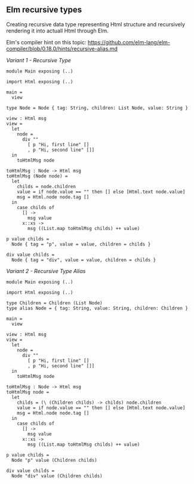 ## Elm recursive types

Creating recursive data type representing Html structure and recursively rendering it into actuall Html through Elm.

Elm's compiler hint on this topic: https://github.com/elm-lang/elm-compiler/blob/0.18.0/hints/recursive-alias.md

*Variant 1 - Recursive Type*

```
module Main exposing (..)

import Html exposing (..)

main =
  view

type Node = Node { tag: String, children: List Node, value: String }

view : Html msg
view =
  let
    node =
      div ""
        [ p "Hi, first line" []
        , p "Hi, second line" []]
  in
    toHtmlMsg node

toHtmlMsg : Node -> Html msg
toHtmlMsg (Node node) =
  let
    childs = node.children
    value = if node.value == "" then [] else [Html.text node.value]
    msg = Html.node node.tag []
  in
    case childs of
      [] ->
        msg value
      x::xs ->
        msg ((List.map toHtmlMsg childs) ++ value)

p value childs =
  Node { tag = "p", value = value, children = childs }

div value childs =
  Node { tag = "div", value = value, children = childs }
```

*Variant 2 - Recursive Type Alias*

```
module Main exposing (..)

import Html exposing (..)

type Children = Children (List Node)
type alias Node = { tag: String, value: String, children: Children }

main =
  view

view : Html msg
view =
  let
    node =
      div ""
        [ p "Hi, first line" []
        , p "Hi, second line" []]
  in
    toHtmlMsg node

toHtmlMsg : Node -> Html msg
toHtmlMsg node =
  let
    childs = (\ (Children childs) -> childs) node.children
    value = if node.value == "" then [] else [Html.text node.value]
    msg = Html.node node.tag []
  in
    case childs of
      [] ->
        msg value
      x::xs ->
        msg ((List.map toHtmlMsg childs) ++ value)

p value childs =
  Node "p" value (Children childs)

div value childs =
  Node "div" value (Children childs)
```

